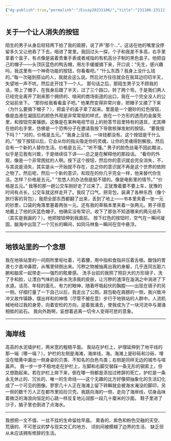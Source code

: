 ```yaml
---
{"dg-publish":true,"permalink":"/Essay20231106/","title":"231106-231111|一些文字线索","created":"","updated":""}
---
```


## 关于一个让人消失的按钮

陌生的男子从身后轻轻两下拍了我的肩膀，说了声“那个...”，这话在他的嘴里没停留多久又让他吞了下去，咽进了胃里。我回过头一探，个子和我差不多高，右手里拿着个盒子，有点像是装着贵重手表或者戒指的有机高分子制的黑色盒子。他把自己的帽子——头顶灰蓝色的鸭舌帽，用左手缓缓摘下来，开口说：“先生，感兴趣吗，我这里有一个神奇功能的按钮，你看看吧。”
“什么东西？我身上没什么钱的。”每一次碰到搭讪的人，我就会这么说。然后对方往往就会在我耳边叨叨半天，失望地一声不吭，然后走开找下一个人。
那句话之后，那陌生男子又不顾我的话，带上了帽子，在我身后跟了半天，过了三个路口，转了两个弯。于是我们两人已经完全离开了刚来那个拥挤的、喧闹的商场街道的出口，我在一个完全没人的公交站前坐下。
“那你给我看看盒子吧。”
他果然变得异常兴奋，把帽子又摘了下来（为什么要摘下帽子？），把盒子的盖子拿了起来。里面是一个磨砂的红色按钮，像是血液在凝固后的颜色外观是非常常规的样式，嵌在一个方形的透亮的金属壳里，和按钮完美镶嵌。这像是在某种电视节目上的抢答节目里特有的道具，尤其捧在他的右手里，仿佛是一个恐怖分子在邀请我按下导致核弹发射的按钮。
“要我按下吗？“
“对的，价格是五元。”
“我身上没钱，一块钱都没有。这个按钮是干什么的。”
“按下按钮以后，它会从你的指尖吸走你的灵魂，让你的灵魂得到解放。然后会有一个新的人替你生活。价格是五元。”
“听不懂。”
男子的脸色丝毫不因此黯淡，似乎是见我有兴致，于是继续往下讲——总之是在解释他的那段话。
“看你的外观，像是一个非常困扰的人啊。按下这个按钮，然后你的意识就会完全消失，不，与其说是消失，其实是从一开始就不存在，总之你的意识就不再是这个世界的依附之物了。然后呢，然后一个新的意识，和现在的你几乎完全一样，他来替代你生活。怎样？价格是五元。”
“忽悠人的办法倒是挺不错的。像是电影里的情节。”
“价格是五元。”
我等的那一趟公交车刚好走了过来了，正犹豫着要不要上车，犹豫的时间有点长，公交车就这样走开了。我叹了口气，把背包，装满了各种东西（像个旅行客的背包），我把全部东西都翻了出来，丢到了地上——书本里夹着一张一元的钞票，口袋的角落里塞着两张一元，还有我的草稿本里夹着一张两元。男子得意地戴上了他的灰蓝色帽子。他确实没有常识，收下了那张不知道哪来的两元纸币（其实是我画的？）。他把按钮伸到我面前。
按下红色的按钮时，空气在一瞬间凝固，脑海中出现了一个冗长的瞬间，如同马林鱼一瞬间在空中悬浮。

***

## 地铁站里的一个念想
我在地铁站里的一间厕所里呕吐着，弓着腰，用中指和食指并压着舌根。酸蚀的胃液七夕直冲鼻腔，从嘴里倾倒出来。污秽之物被抽离出我的身躯，几乎连同五脏六腑和脑浆一起带走——强烈的眩晕感。
洗手台前的我照了照巨大的方形镜子，洗了手和脸，让漂白气味的自来水洗涤我的皮肤，让污秽的渣滓在漩涡之中淌进了下水道。洁亮、年轻的面孔、有力的眼神，随着呼吸起伏的胸膛——出现在镜子的另一侧。仔细打量了一下自己以后，我走出了公厕。肩包勒在肩膀的一侧，我兴致冲冲又故作镇静，摆出祥和的神情（尽管不被在意）步行于地铁站的人群中。人流机械地经过我的身旁，向着安检的方向，逆着我涌去，使我成为了一块河流中与潮涌相抵的岩石。
我向外跑啊，妄想着逃离一切令人变得可悲的意象。

***

## 海岸线
高高的水泥墙护栏，两米宽的粗糙平面。
我站在护栏上，护理延伸到了地平线的那一端（哪一端？）。护栏的左侧是海滩，海岸线，海。海滩上是砂砾和沙砾、埋没在暗黄中漏出一侧身姿的贝类、不知名的白色鸟类；右侧是同样无边的城市与喧嚣声。
我一步一步不稳地走在护栏上，左脚和右脚交替踩一条无形的钢索上，但又想跑起来。若在护栏上摔下来，倒在哪一侧都是添加过修辞的死亡。护栏是一条永无休止的、冗长的、唯一的生命线——这个无趣的比方好像把抽象化的生活幻化成了一个可见的图像。寥寥几十人正在海滩上留下转瞬就会被海水淹没的脚印，另一侧的数千万人正在都市里拾捡贝壳。我跳向海的一侧，走向了海岸线，切身品味着微泛的海浪向恒定的心跳一样反复地沁润那一段几十厘米的沙面。
鞋子里进了沙子，脑子里也倒进了点海水。

***

我想把一文不值、一丝不挂的生命留给早晨。
熏香的、紫色和粉色交融的天空、
荒唐的、不可思议的梦与现实交汇的地方、
顷刻间被模糊了边界的生活、
缺乏但从未应该拥有修辞的生活。